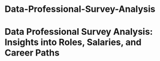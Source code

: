 # Data-Professional-Survey-Analysis
# Data Professional Survey Analysis: Insights into Roles, Salaries, and Career Paths
